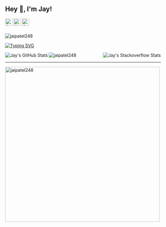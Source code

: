 <h2 title="hehehe"> Hey 👋, I'm Jay!</h2>

<a href="https://www.linkedin.com/in/jay-patel-aaa44918b/">
  <img align="left" alt="Jay's LinkedIn" width="24px" src="https://img.icons8.com/nolan/96/linkedin.png" />
</a>
<a href="https://www.instagram.com/jaipatel248/">
  <img align="left" alt="Jay's Instagram" width="24px" src="https://img.icons8.com/nolan/96/instagram-new.png" />
</a>
<a href="https://twitter.com/jaipatel248">
  <img align="left" alt="Jay's Twitter" width="24px" src="https://img.icons8.com/nolan/96/twitter.png" />
</a>

<br />
<br />
 <p align="left"> <img src="https://komarev.com/ghpvc/?username=jaipatel248&label=Profile%20views&color=0e75b6&style=flat" alt="jaipatel248" /> </p>


[![Typing SVG](https://readme-typing-svg.herokuapp.com/?lines=I+am+full+stack+developer)](https://git.io/typing-svg)

<!-- **About Me!**


- 👨🏽‍💻 I’m currently a ISE Undergrad student at RNS Institute of Technology, Bangalore
- 🌱 I’m currently exploring Blockchain with a big interest in Smart Contracts. 
- 💬 Ask me about anything, I love to answer!
- 📫 Email me at [phoenix2810@protonmail.com](mailto:phoenix2810@protonmail.com). -->



<!-- **Languages and Tools:**  


<code><img height="20" src="https://img.icons8.com/nolan/96/python.png"></code> Python
<code><img height="20" src="https://img.icons8.com/nolan/96/ethereum.png"></code> Javascript

<code><img height="20" src="https://img.icons8.com/nolan/96/c-plus-plus.png"></code> C++
<code><img height="20" src="https://img.icons8.com/nolan/96/sql.png"></code> MySQL

<code><img height="20" src="https://img.icons8.com/nolan/96/git.png"></code> GIT -->



<div align="center" >
  <img align="left" src="https://github-readme-stats.vercel.app/api?username=jaipatel248&show_icons=true&hide_border=true&count_private=true&theme=shades-of-purple&icon_color=fad000" alt="Jay's GitHub Stats">
<img align="right" src="https://github-readme-stackoverflow.vercel.app/?userID=16924632&theme=dark" alt="Jay's Stackoverflow Stats">
 </div>
<img align="center" src="https://github-readme-streak-stats.herokuapp.com/?user=jaipatel248&count_private=true&theme=radical" alt="jaipatel248" />


-----


<img align="center" width=500 src="https://github-readme-stats.vercel.app/api/top-langs/?username=jaipatel248&count_private=true&theme=radical" alt="jaipatel248" />


